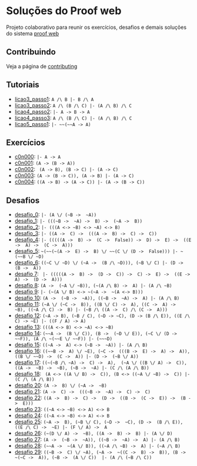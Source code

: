# Soluções do Proof web

Projeto colaborativo para reunir os exercícios, desafios e demais soluções do sistema [proof web](http://lolita.dimap.ufrn.br/proofweb/)


## Contribuindo

Veja a página de [contributing](https://github.com/itepifanio/proof-web/blob/master/CONTRIBUTING.md)

## Tutoriais

- [licao3_passo1](https://github.com/itepifanio/proof-web/blob/master/tutoriais/licao3_passo1.txt): ` A /\ B |- B /\ A `
- [licao3_passo2](https://github.com/itepifanio/proof-web/blob/master/tutoriais/licao3_passo2.txt): ` A /\ (B /\ C) |- (A /\ B) /\ C `
- [licao4_passo2](https://github.com/itepifanio/proof-web/blob/master/tutoriais/licao4_passo2.txt): ` |- A -> B -> A `
- [licao4_passo3](https://github.com/itepifanio/proof-web/blob/master/tutoriais/licao4_passo3.txt): ` A /\ (B /\ C) |- (A /\ B) /\ C `
- [licao5_passo1](https://github.com/itepifanio/proof-web/blob/master/tutoriais/licao5_passo1.txt): ` |- ~~(~~A -> A) `

## Exercícios

- [c0n000](https://github.com/itepifanio/proof-web/blob/master/exercicios/c0n000.v): ` |- A -> A `
- [c0n001](https://github.com/itepifanio/proof-web/blob/master/exercicios/c0n001.v): ` (A -> (B -> A)) `
- [c0n002](https://github.com/itepifanio/proof-web/blob/master/exercicios/c0n002.v): ` (A -> B), (B -> C) |- (A -> C)`
- [c0n003](https://github.com/itepifanio/proof-web/blob/master/exercicios/c0n003.v): ` (A -> (B -> C)), (A -> B) |- (A -> C) `
- [c0n004](https://github.com/itepifanio/proof-web/blob/master/exercicios/c0n004.v): ` ((A -> B) -> (A -> C)) |- (A -> (B -> C)) `

## Desafios

- [desafio_0](https://github.com/itepifanio/proof-web/blob/master/desafios/desafio_0.txt): ` |- (A \/ (~B ->  ~A)) `
- [desafio_1](https://github.com/itepifanio/proof-web/blob/master/desafios/desafio_1.txt): ` |- (((~B ->  ~A) ->  B) ->  (~A ->  B)) `
- [desafio_2](https://github.com/itepifanio/proof-web/blob/master/desafios/desafio_2.txt): ` |- (((A <-> ~B) <-> ~A) <-> B) `
- [desafio_3](https://github.com/itepifanio/proof-web/blob/master/desafios/desafio_3.txt): ` |- ((A ->  C) ->  (((A ->  B) ->  C) ->  C)) `
- [desafio_4](https://github.com/itepifanio/proof-web/blob/master/desafios/desafio_4.txt): ` |- (((((A ->  B) ->  (C ->  False)) ->  D) ->  E) ->  ((E ->  A) ->  (C ->  A))) `
- [desafio_5](https://github.com/itepifanio/proof-web/blob/master/desafios/desafio_5.txt): ` ~(~~(~(A ->  E) ->  B) \/ ~~(C \/ (D ->  False))) |- ~(~~B \/ ~D) `
- [desafio_6](https://github.com/itepifanio/proof-web/blob/master/desafios/desafio_6.txt): ` ((~C \/ ~D) \/ (~A ->  (B /\ ~D))), (~B \/ C) |- (D ->  (B ->  A)) `
- [desafio 7](https://github.com/itepifanio/proof-web/blob/master/desafios/desafio_7.txt): ` |- (((((A ->  B) ->  (D ->  C)) ->  C) ->  E) ->  ((E ->  A) ->  (D ->  A)))`
- [desafio 8](https://github.com/itepifanio/proof-web/blob/master/desafios/desafio_8.txt): ` (A ->  (~A \/ ~B)), (~(A /\ B) ->  A) |- (A /\ ~B) `
- [desafio 9](https://github.com/itepifanio/proof-web/blob/master/desafios/desafio_9.txt): ` |- (~(A \/ B) <-> ~(~A ->  ~(A <-> B))) `
- [desafio 10](https://github.com/itepifanio/proof-web/blob/master/desafios/desafio_10.txt): ` (A ->  (~B ->  ~A)), ((~B ->  ~A) ->  A) |- (A /\ B) `
- [desafio 11](https://github.com/itepifanio/proof-web/blob/master/desafios/desafio_11.txt): ` (~A \/ (~C ->  B)), ((B \/ C) ->  A), ((C ->  A) ->  ~B), ((~A /\ C) ->  B) |- (~B /\ ((A ->  C) /\ (C ->  A))) `
- [desafio 12](https://github.com/itepifanio/proof-web/blob/master/desafios/desafio_12.txt): `(~A -> B), (~B / C), (~D -> ~C), (D -> (B /\ E)), ((E /\ C) -> ~E) |- ((F / A) -> A)`
- [desafio 13](https://github.com/itepifanio/proof-web/blob/master/desafios/desafio_13.txt): `(((A <-> B) <-> ~A) <-> ~B)`
- [desafio 14](https://github.com/itepifanio/proof-web/blob/master/desafios/desafio_14.txt): `(~~A ->  (B \/ C)), (B ->  (~D \/ E)), (~C \/ (D ->  ~~F)), (A /\ ~(~~E \/ ~~F)) |- (~~~D) `
- [desafio 15](https://github.com/itepifanio/proof-web/blob/master/desafios/desafio_15.txt): `((~A ->  A) <-> (~B ->  ~A)) |- (A /\ B)`
- [desafio 16](https://github.com/itepifanio/proof-web/blob/master/desafios/desafio_16.txt): ` ((~~B ->  A) \/ ~E), (~C ->  (((B ->  E) ->  A) ->  A)), ((B \/ ~~D) ->  (C ->  A)) |- (D ->  (~B \/ A)) `
- [desafio 17](https://github.com/itepifanio/proof-web/blob/master/desafios/desafio_17.txt): ` ((~(~B /\ ~A) ->  C) ->  A),  (~A \/ ((B \/ A) ->  C)), ((A ->  ~B) ->  ~B), (~B ->  ~A) |- (C /\ (A /\ B)) `
- [desafio 18](https://github.com/itepifanio/proof-web/blob/master/desafios/desafio_18.txt): ` (A <-> ((A \/ B) ->  C)), (B <-> ((~A \/ ~B) ->  C)) |- (C /\ (A /\ B))`
- [desafio 20](https://github.com/itepifanio/proof-web/blob/master/desafios/desafio_20.txt): `(A ->  B) \/ (~A ->  ~B)`
- [desafio 21](https://github.com/itepifanio/proof-web/blob/master/desafios/desafio_21.txt): `(A ->  C) ->  (((~B ->  ~A) ->  C) ->  C)`
- [desafio 22](https://github.com/itepifanio/proof-web/blob/master/desafios/desafio_22.txt): `((A ->  B) ->  C) ->  (D ->  ((B ->  (C ->  E)) ->  (B ->  E)))`
- [desafio 23](https://github.com/itepifanio/proof-web/blob/master/desafios/desafio_23.txt): `((~A <-> ~B) <-> A) <-> B`
- [desafio 24](https://github.com/itepifanio/proof-web/blob/master/desafios/desafio_24.txt): `((~A <-> ~B) <-> A) <-> B`
- [desafio 25](https://github.com/itepifanio/proof-web/blob/master/desafios/desafio_25.txt): `(~A ->  B), (~B \/ C), (~D ->  ~C), (D ->  (B /\ E)), ((E /\ C) ->  ~E) |- (F \/ A) ->  A`
- [desafio 26](https://github.com/itepifanio/proof-web/blob/master/desafios/desafio_26.txt): `(~(D \/ A) ->  ~B), ((A ->  B) ->  B) |- (A \/ D)`
- [desafio 27](https://github.com/itepifanio/proof-web/blob/master/desafios/desafio_27.txt): `(A ->  (~B ->  ~A)), ((~B ->  ~A) ->  A) |- (A /\ B)`
- [desafio 28](https://github.com/itepifanio/proof-web/blob/master/desafios/desafio_28.txt): `(~~A ->  ~(A \/ B)), ((~A /\ ~B) ->  A) |- (~A /\ B)`
- [desafio 29](https://github.com/itepifanio/proof-web/blob/master/desafios/desafio_29.txt): `((~B ->  C) \/ ~A), (~A ->  ~((C ->  B) ->  B)), (B ->  ~(~C ->  A)), (~B ->  (A \/ C))  |- (A /\ (~B /\ C))`
